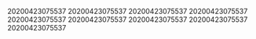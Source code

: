 20200423075537
20200423075537
20200423075537
20200423075537
20200423075537
20200423075537
20200423075537
20200423075537
20200423075537
